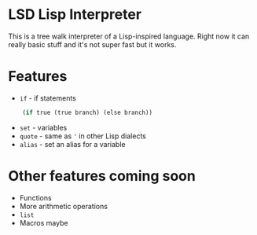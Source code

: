 # LSD Lisp Interpreter
This is a tree walk interpreter of a Lisp-inspired language. Right now it can really basic stuff and it's not super fast but it works.

# Features
- `if` - if statements
```lisp
    (if true (true branch) (else branch))
```
- `set` - variables
- `quote` - same as `'` in other Lisp dialects
- `alias` - set an alias for a variable

# Other features coming soon
- Functions
- More arithmetic operations
- `list`
- Macros maybe